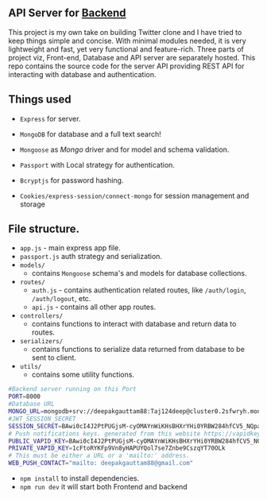 ## API Server for [Backend](Github_URL)


This project is my own take on building Twitter clone and I have tried to keep things simple and concise. With minimal modules needed, it is very lightweight and fast, yet very functional and feature-rich. Three parts of project viz, Front-end, Database and API server are separately hosted. This repo contains the source code for the server API providing REST API for interacting with database and authentication.
## Things used

- `Express` for server.

- `MongoDB` for database and a full text search!

- `Mongoose` as *Mongo* driver and for model and schema validation.

- `Passport` with Local strategy for authentication.

- `Bcryptjs` for password hashing.

- `Cookies/express-session/connect-mongo` for session management and storage

## File structure.

- `app.js` - main express app file.
- `passport.js` auth strategy and serialization.
- `models/`
  - contains `Mongoose` schema's and models for database collections.
- `routes/`
  - `auth.js` - contains authentication related routes, like `/auth/login`, `/auth/logout`, etc.
  - `api.js` - contains all other app routes.
- `controllers/`
  - contains functions to interact with database and return data to routes.
- `serializers/`
  - contains functions to serialize data returned from database to be sent to client.
- `utils/`
  - contains some utility functions.


```bash
#Backend server running on this Port
PORT=8000
#Database URL
MONGO_URL=mongodb+srv://deepakgauttam88:Taj124deep@cluster0.2sfwryh.mongodb.net/twitter_demo
#JWT_SESSION_SECRET
SESSION_SECRET=BAwi0cI4J2PtPUGjsM-cyOMAYnWiKHsBHXrYHi0YRBW284hfCV5_NQpaypjQFaNOT5NQbtjje6BnYHTO-is5pG4
# Push notifications keys. generated from this website https://vapidkeys.com/
PUBLIC_VAPID_KEY=BAwi0cI4J2PtPUGjsM-cyOMAYnWiKHsBHXrYHi0YRBW284hfCV5_NQpaypjQFaNOT5NQbtjje6BnYHTO-is5pG4
PRIVATE_VAPID_KEY=1cFtoRYKFp9Vn8yHAPUYQol7se7Znbe9CszqYT70OLk
# This must be either a URL or a 'mailto:' address.
WEB_PUSH_CONTACT="mailto: deepakgauttam88@gmail.com"
```

- `npm install` to install dependencies.
- `npm run dev` it will start both Frontend and backend 
